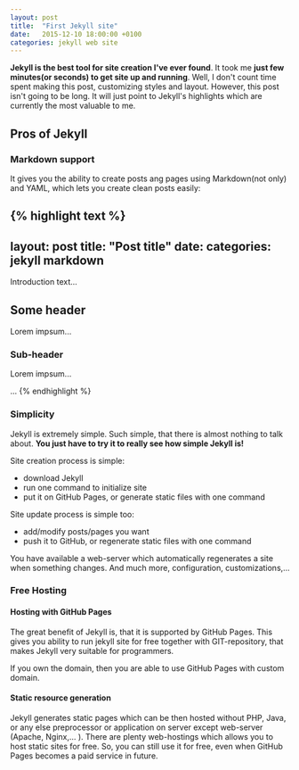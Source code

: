 ```yaml
---
layout: post
title:  "First Jekyll site"
date:   2015-12-10 18:00:00 +0100
categories: jekyll web site
---
```

**Jekyll is the best tool for site creation I've ever found**. It took me **just few minutes(or seconds) to get site up and running**. Well, I don't count time spent making this post, customizing styles and layout. However, this post isn't going to be long. It will just point to Jekyll's highlights which are currently the most valuable to me.


## Pros of Jekyll

### Markdown support
It gives you the ability to create posts ang pages using Markdown(not only) and YAML, which lets you create clean posts easily:

{% highlight text %}
---
layout:     post
title:      "Post title"
date:       <creation timestamp>
categories: jekyll markdown
---
Introduction text...

## Some header
Lorem impsum...

### Sub-header
Lorem impsum...

...
{% endhighlight %}


### Simplicity
Jekyll is extremely simple. Such simple, that there is almost nothing to talk about. **You just have to try it to really see how simple Jekyll is!**

Site creation process is simple:

 - download Jekyll
 - run one command to initialize site
 - put it on GitHub Pages, or generate static files with one command

Site update process is simple too:

 - add/modify posts/pages you want
 - push it to GitHub, or regenerate static files with one command

You have available a web-server which automatically regenerates a site when something changes. And much more, configuration, customizations,...


### Free Hosting

#### Hosting with GitHub Pages
The great benefit of Jekyll is, that it is supported by GitHub Pages. This gives you ability to run jekyll site for free together with GIT-repository, that makes Jekyll very suitable for programmers.

If you own the domain, then you are able to use GitHub Pages with custom domain.

#### Static resource generation
Jekyll generates static pages which can be then hosted without PHP, Java, or any else preprocessor or application on server except web-server (Apache, Nginx,... ). There are plenty web-hostings which allows you to host static sites for free. So, you can still use it for free, even when GitHub Pages becomes a paid service in future.
